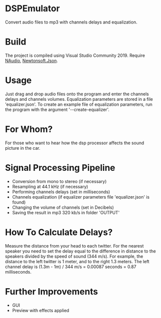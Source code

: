 # DSPEmulator
Convert audio files to mp3 with channels delays and equalization.
# Build
The project is compiled using Visual Studio Community 2019. Require [NAudio](https://github.com/naudio/NAudio), [Newtonsoft.Json](https://github.com/JamesNK/Newtonsoft.Json).
# Usage
Just drag and drop audio files onto the program and enter the channels delays and channels volumes. 
Equalization parameters are stored in a file 'equalizer.json'. To create an example file of equalization parameters, run the program with the argument '--create-equalizer'. 
# For Whom?
For those who want to hear how the dsp processor affects the sound picture in the car.
# Signal Processing Pipeline
* Conversion from mono to stereo (if necessary)
* Resampling at 44.1 kHz (if necessary)
* Performing channels delays (set in milliseconds)
* Channels equalization (if equalizer parameters file 'equalizer.json' is found)
* Changing the volume of channels (set in Decibels)
* Saving the result in mp3 320 kb/s in folder 'OUTPUT'
# How To Calculate Delays?
Measure the distance from your head to each twitter. 
For the nearest speaker you need to set the delay equal to the difference in distance to the speakers divided by the speed of sound (344 m/s).
For example, the distance to the left twitter is 1 meter, and to the right 1.3 meters. 
The left channel delay is (1.3m - 1m) / 344 m/s = 0.00087 seconds = 0.87 milliseconds.
# Further Improvements
* GUI
* Preview with effects applied
